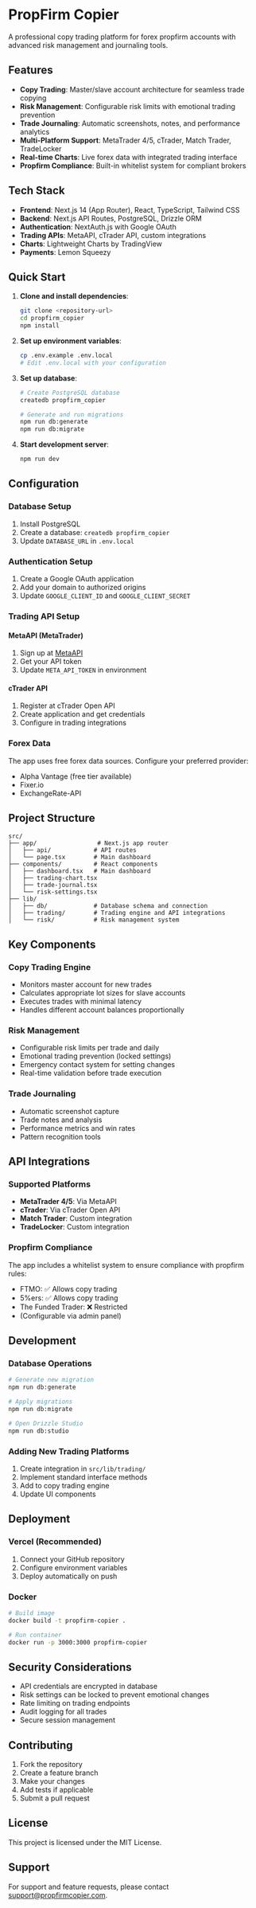 # PropFirm Copier

A professional copy trading platform for forex propfirm accounts with advanced risk management and journaling tools.

## Features

- **Copy Trading**: Master/slave account architecture for seamless trade copying
- **Risk Management**: Configurable risk limits with emotional trading prevention
- **Trade Journaling**: Automatic screenshots, notes, and performance analytics
- **Multi-Platform Support**: MetaTrader 4/5, cTrader, Match Trader, TradeLocker
- **Real-time Charts**: Live forex data with integrated trading interface
- **Propfirm Compliance**: Built-in whitelist system for compliant brokers

## Tech Stack

- **Frontend**: Next.js 14 (App Router), React, TypeScript, Tailwind CSS
- **Backend**: Next.js API Routes, PostgreSQL, Drizzle ORM
- **Authentication**: NextAuth.js with Google OAuth
- **Trading APIs**: MetaAPI, cTrader API, custom integrations
- **Charts**: Lightweight Charts by TradingView
- **Payments**: Lemon Squeezy

## Quick Start

1. **Clone and install dependencies**:
   ```bash
   git clone <repository-url>
   cd propfirm_copier
   npm install
   ```

2. **Set up environment variables**:
   ```bash
   cp .env.example .env.local
   # Edit .env.local with your configuration
   ```

3. **Set up database**:
   ```bash
   # Create PostgreSQL database
   createdb propfirm_copier
   
   # Generate and run migrations
   npm run db:generate
   npm run db:migrate
   ```

4. **Start development server**:
   ```bash
   npm run dev
   ```

## Configuration

### Database Setup

1. Install PostgreSQL
2. Create a database: `createdb propfirm_copier`
3. Update `DATABASE_URL` in `.env.local`

### Authentication Setup

1. Create a Google OAuth application
2. Add your domain to authorized origins
3. Update `GOOGLE_CLIENT_ID` and `GOOGLE_CLIENT_SECRET`

### Trading API Setup

#### MetaAPI (MetaTrader)
1. Sign up at [MetaAPI](https://metaapi.cloud/)
2. Get your API token
3. Update `META_API_TOKEN` in environment

#### cTrader API
1. Register at cTrader Open API
2. Create application and get credentials
3. Configure in trading integrations

### Forex Data

The app uses free forex data sources. Configure your preferred provider:
- Alpha Vantage (free tier available)
- Fixer.io
- ExchangeRate-API

## Project Structure

```
src/
├── app/                 # Next.js app router
│   ├── api/            # API routes
│   └── page.tsx        # Main dashboard
├── components/         # React components
│   ├── dashboard.tsx   # Main dashboard
│   ├── trading-chart.tsx
│   ├── trade-journal.tsx
│   └── risk-settings.tsx
├── lib/
│   ├── db/             # Database schema and connection
│   ├── trading/        # Trading engine and API integrations
│   └── risk/           # Risk management system
```

## Key Components

### Copy Trading Engine
- Monitors master account for new trades
- Calculates appropriate lot sizes for slave accounts
- Executes trades with minimal latency
- Handles different account balances proportionally

### Risk Management
- Configurable risk limits per trade and daily
- Emotional trading prevention (locked settings)
- Emergency contact system for setting changes
- Real-time validation before trade execution

### Trade Journaling
- Automatic screenshot capture
- Trade notes and analysis
- Performance metrics and win rates
- Pattern recognition tools

## API Integrations

### Supported Platforms
- **MetaTrader 4/5**: Via MetaAPI
- **cTrader**: Via cTrader Open API
- **Match Trader**: Custom integration
- **TradeLocker**: Custom integration

### Propfirm Compliance
The app includes a whitelist system to ensure compliance with propfirm rules:
- FTMO: ✅ Allows copy trading
- 5%ers: ✅ Allows copy trading
- The Funded Trader: ❌ Restricted
- (Configurable via admin panel)

## Development

### Database Operations
```bash
# Generate new migration
npm run db:generate

# Apply migrations
npm run db:migrate

# Open Drizzle Studio
npm run db:studio
```

### Adding New Trading Platforms
1. Create integration in `src/lib/trading/`
2. Implement standard interface methods
3. Add to copy trading engine
4. Update UI components

## Deployment

### Vercel (Recommended)
1. Connect your GitHub repository
2. Configure environment variables
3. Deploy automatically on push

### Docker
```bash
# Build image
docker build -t propfirm-copier .

# Run container
docker run -p 3000:3000 propfirm-copier
```

## Security Considerations

- API credentials are encrypted in database
- Risk settings can be locked to prevent emotional changes
- Rate limiting on trading endpoints
- Audit logging for all trades
- Secure session management

## Contributing

1. Fork the repository
2. Create a feature branch
3. Make your changes
4. Add tests if applicable
5. Submit a pull request

## License

This project is licensed under the MIT License.

## Support

For support and feature requests, please contact [support@propfirmcopier.com](mailto:support@propfirmcopier.com).